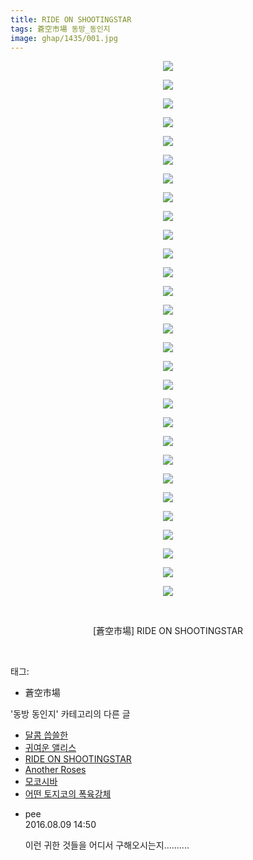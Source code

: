 ```yaml
---
title: RIDE ON SHOOTINGSTAR
tags: 蒼空市場 동방_동인지
image: ghap/1435/001.jpg
---
```

<div class="article">
<p style="text-align: center; clear: none; float: none;"><img src="{{ site.nasurl }}/ghap/1435/001.jpg"/></p>
<p style="text-align: center; clear: none; float: none;"><img src="{{ site.nasurl }}/ghap/1435/002.jpg"/></p>
<p style="text-align: center; clear: none; float: none;"><img src="{{ site.nasurl }}/ghap/1435/003.jpg"/></p>
<p style="text-align: center; clear: none; float: none;"><img src="{{ site.nasurl }}/ghap/1435/004.jpg"/></p>
<p style="text-align: center; clear: none; float: none;"><img src="{{ site.nasurl }}/ghap/1435/005.jpg"/></p>
<p style="text-align: center; clear: none; float: none;"><img src="{{ site.nasurl }}/ghap/1435/006.jpg"/></p>
<p style="text-align: center; clear: none; float: none;"><img src="{{ site.nasurl }}/ghap/1435/007.jpg"/></p>
<p style="text-align: center; clear: none; float: none;"><img src="{{ site.nasurl }}/ghap/1435/008.jpg"/></p>
<p style="text-align: center; clear: none; float: none;"><img src="{{ site.nasurl }}/ghap/1435/009.jpg"/></p>
<p style="text-align: center; clear: none; float: none;"><img src="{{ site.nasurl }}/ghap/1435/010.jpg"/></p>
<p style="text-align: center; clear: none; float: none;"><img src="{{ site.nasurl }}/ghap/1435/011.jpg"/></p>
<p style="text-align: center; clear: none; float: none;"><img src="{{ site.nasurl }}/ghap/1435/012.jpg"/></p>
<p style="text-align: center; clear: none; float: none;"><img src="{{ site.nasurl }}/ghap/1435/013.jpg"/></p>
<p style="text-align: center; clear: none; float: none;"><img src="{{ site.nasurl }}/ghap/1435/014.jpg"/></p>
<p style="text-align: center; clear: none; float: none;"><img src="{{ site.nasurl }}/ghap/1435/015.jpg"/></p>
<p style="text-align: center; clear: none; float: none;"><img src="{{ site.nasurl }}/ghap/1435/016.jpg"/></p>
<p style="text-align: center; clear: none; float: none;"><img src="{{ site.nasurl }}/ghap/1435/017.jpg"/></p>
<p style="text-align: center; clear: none; float: none;"><img src="{{ site.nasurl }}/ghap/1435/018.jpg"/></p>
<p style="text-align: center; clear: none; float: none;"><img src="{{ site.nasurl }}/ghap/1435/019.jpg"/></p>
<p style="text-align: center; clear: none; float: none;"><img src="{{ site.nasurl }}/ghap/1435/020.jpg"/></p>
<p style="text-align: center; clear: none; float: none;"><img src="{{ site.nasurl }}/ghap/1435/021.jpg"/></p>
<p style="text-align: center; clear: none; float: none;"><img src="{{ site.nasurl }}/ghap/1435/022.jpg"/></p>
<p style="text-align: center; clear: none; float: none;"><img src="{{ site.nasurl }}/ghap/1435/023.jpg"/></p>
<p style="text-align: center; clear: none; float: none;"><img src="{{ site.nasurl }}/ghap/1435/024.jpg"/></p>
<p style="text-align: center; clear: none; float: none;"><img src="{{ site.nasurl }}/ghap/1435/025.jpg"/></p>
<p style="text-align: center; clear: none; float: none;"><img src="{{ site.nasurl }}/ghap/1435/026.jpg"/></p>
<p style="text-align: center; clear: none; float: none;"><img src="{{ site.nasurl }}/ghap/1435/027.jpg"/></p>
<p style="text-align: center; clear: none; float: none;"><img src="{{ site.nasurl }}/ghap/1435/028.jpg"/></p>
<p style="text-align: center; clear: none; float: none;"><img src="{{ site.nasurl }}/ghap/1435/029.jpg"/></p>
<p style="text-align: center; clear: none; float: none;"><br/></p>
<p style="text-align: center; clear: none; float: none;">[蒼空市場] RIDE ON SHOOTINGSTAR</p>
<p><br/></p>
</div><div class="tagTrail">
<p>태그: </p>
<ul>
<li>蒼空市場</li>
</ul>
</div><div class="another">
<p>'동방 동인지' 카테고리의 다른 글</p>
<ul>
<li><a href="/2016-08-09-ghap_1437">달콤 씁쓸한</a></li>
<li><a href="/2016-08-08-ghap_1436">귀여운 앨리스</a></li>
<li><a href="/2016-08-08-ghap_1435">RIDE ON SHOOTINGSTAR</a></li>
<li><a href="/2016-08-08-ghap_1433">Another Roses</a></li>
<li><a href="/2016-08-08-ghap_1432">모코시바</a></li>
<li><a href="/2016-08-08-ghap_1431">어떤 토지코의 폭육강체</a></li>
</ul>
</div><div class="cb_module cb_fluid">
<div class="cb_wrt cb_profile">
<div class="comment">
<ul>
<li class="cb_thumb_off" id="comment14777706">
<div class="cb_comment_area">
<div class="cb_info_area">
<div class="cb_section">
<span class="cb_nick_name">pee</span>
</div>
<div class="cb_section">
<span class="cb_date">2016.08.09 14:50 </span>
</div>
</div>
<div class="cb_dsc_comment">
<p class="cb_dsc">
											이런 귀한 것들을 어디서 구해오시는지..........
										</p>
</div>
</div></li>
</ul>
</div>
</div><!-- commentList close -->
</div>